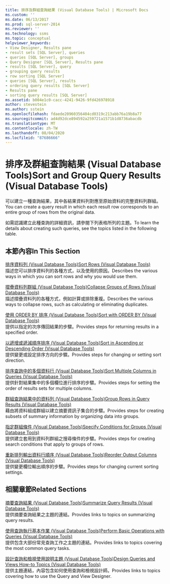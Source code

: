 ```yaml
---
title: 排序及群組查詢結果 (Visual Database Tools) | Microsoft Docs
ms.custom: ''
ms.date: 06/13/2017
ms.prod: sql-server-2014
ms.reviewer: ''
ms.technology: ssms
ms.topic: conceptual
helpviewer_keywords:
- View Designer, Results pane
- result sets [SQL Server], queries
- queries [SQL Server], groups
- Query Designer [SQL Server], Results pane
- results [SQL Server], query
- grouping query results
- row sorting [SQL Server]
- queries [SQL Server], results
- ordering query results [SQL Server]
- Results pane
- sorting query results [SQL Server]
ms.assetid: b004e1c0-cacc-4241-9426-9fd426978918
author: stevestein
ms.author: sstein
ms.openlocfilehash: fdaede20960356404cd0319c213abb76a19b8a77
ms.sourcegitcommit: ad4d92dce894592a259721a1571b1d8736abacdb
ms.translationtype: MT
ms.contentlocale: zh-TW
ms.lasthandoff: 08/04/2020
ms.locfileid: "87686666"
---
```

# <a name="sort-and-group-query-results-visual-database-tools"></a><span data-ttu-id="ad369-102">排序及群組查詢結果 (Visual Database Tools)</span><span class="sxs-lookup"><span data-stu-id="ad369-102">Sort and Group Query Results (Visual Database Tools)</span></span>
  <span data-ttu-id="ad369-103">可以建立一種查詢結果，其中各結果資料列對應至原始資料的完整資料列群組。</span><span class="sxs-lookup"><span data-stu-id="ad369-103">You can create a query result in which each result row corresponds to an entire group of rows from the original data.</span></span>  
  
 <span data-ttu-id="ad369-104">如需認識建立此種查詢的詳細資訊，請參閱下列表格所列的主題。</span><span class="sxs-lookup"><span data-stu-id="ad369-104">To learn the details about creating such queries, see the topics listed in the following table.</span></span>  
  
## <a name="in-this-section"></a><span data-ttu-id="ad369-105">本節內容</span><span class="sxs-lookup"><span data-stu-id="ad369-105">In This Section</span></span>  
 [<span data-ttu-id="ad369-106">排序資料列 &#40;Visual Database Tools&#41;</span><span class="sxs-lookup"><span data-stu-id="ad369-106">Sort Rows &#40;Visual Database Tools&#41;</span></span>](visual-database-tools.md)  
 <span data-ttu-id="ad369-107">描述您可以排序資料列的各種方式，以及使用的原因。</span><span class="sxs-lookup"><span data-stu-id="ad369-107">Describes the various ways in which you can sort rows and why you would use them.</span></span>  
  
 [<span data-ttu-id="ad369-108">摺疊資料列群組 &#40;Visual Database Tools&#41;</span><span class="sxs-lookup"><span data-stu-id="ad369-108">Collapse Groups of Rows &#40;Visual Database Tools&#41;</span></span>](collapse-groups-of-rows-visual-database-tools.md)  
 <span data-ttu-id="ad369-109">描述摺疊資料列的各種方式，例如計算或排除重複。</span><span class="sxs-lookup"><span data-stu-id="ad369-109">Describes the various ways to collapse rows, such as calculating or eliminating duplicates.</span></span>  
  
 [<span data-ttu-id="ad369-110">使用 ORDER BY 排序 &#40;Visual Database Tools&#41;</span><span class="sxs-lookup"><span data-stu-id="ad369-110">Sort with ORDER BY &#40;Visual Database Tools&#41;</span></span>](sort-with-order-by-visual-database-tools.md)  
 <span data-ttu-id="ad369-111">提供以指定的次序傳回結果的步驟。</span><span class="sxs-lookup"><span data-stu-id="ad369-111">Provides steps for returning results in a specified order.</span></span>  
  
 [<span data-ttu-id="ad369-112">以遞增或遞減順序排序 &#40;Visual Database Tools&#41;</span><span class="sxs-lookup"><span data-stu-id="ad369-112">Sort in Ascending or Descending Order &#40;Visual Database Tools&#41;</span></span>](sort-in-ascending-or-descending-order-visual-database-tools.md)  
 <span data-ttu-id="ad369-113">提供變更或設定排序方向的步驟。</span><span class="sxs-lookup"><span data-stu-id="ad369-113">Provides steps for changing or setting sort direction.</span></span>  
  
 [<span data-ttu-id="ad369-114">排序查詢中的多個資料行 &#40;Visual Database Tools&#41;</span><span class="sxs-lookup"><span data-stu-id="ad369-114">Sort Multiple Columns in Queries &#40;Visual Database Tools&#41;</span></span>](sort-multiple-columns-in-queries-visual-database-tools.md)  
 <span data-ttu-id="ad369-115">提供針對結果集中的多個欄位進行排序的步驟。</span><span class="sxs-lookup"><span data-stu-id="ad369-115">Provides steps for setting the order of results sets for multiple columns.</span></span>  
  
 [<span data-ttu-id="ad369-116">群組查詢結果中的資料列 &#40;Visual Database Tools&#41;</span><span class="sxs-lookup"><span data-stu-id="ad369-116">Group Rows in Query Results &#40;Visual Database Tools&#41;</span></span>](group-rows-in-query-results-visual-database-tools.md)  
 <span data-ttu-id="ad369-117">藉由將資料組成群組以建立摘要資訊子集合的步驟。</span><span class="sxs-lookup"><span data-stu-id="ad369-117">Provides steps for creating subsets of summary information by organizing data into groups.</span></span>  
  
 [<span data-ttu-id="ad369-118">指定群組條件 &#40;Visual Database Tools&#41;</span><span class="sxs-lookup"><span data-stu-id="ad369-118">Specify Conditions for Groups &#40;Visual Database Tools&#41;</span></span>](specify-conditions-for-groups-visual-database-tools.md)  
 <span data-ttu-id="ad369-119">提供建立套用到資料列群組之搜尋條件的步驟。</span><span class="sxs-lookup"><span data-stu-id="ad369-119">Provides steps for creating search conditions that apply to groups of rows.</span></span>  
  
 [<span data-ttu-id="ad369-120">重新排列輸出資料行順序 &#40;Visual Database Tools&#41;</span><span class="sxs-lookup"><span data-stu-id="ad369-120">Reorder Output Columns &#40;Visual Database Tools&#41;</span></span>](reorder-output-columns-visual-database-tools.md)  
 <span data-ttu-id="ad369-121">提供變更欄位輸出順序的步驟。</span><span class="sxs-lookup"><span data-stu-id="ad369-121">Provides steps for changing current sorting settings.</span></span>  
  
## <a name="related-sections"></a><span data-ttu-id="ad369-122">相關章節</span><span class="sxs-lookup"><span data-stu-id="ad369-122">Related Sections</span></span>  
 [<span data-ttu-id="ad369-123">摘要查詢結果 &#40;Visual Database Tools&#41;</span><span class="sxs-lookup"><span data-stu-id="ad369-123">Summarize Query Results &#40;Visual Database Tools&#41;</span></span>](summarize-query-results-visual-database-tools.md)  
 <span data-ttu-id="ad369-124">提供摘要查詢結果之主題的連結。</span><span class="sxs-lookup"><span data-stu-id="ad369-124">Provides links to topics on summarizing query results.</span></span>  
  
 [<span data-ttu-id="ad369-125">使用查詢執行基本作業 &#40;Visual Database Tools&#41;</span><span class="sxs-lookup"><span data-stu-id="ad369-125">Perform Basic Operations with Queries &#40;Visual Database Tools&#41;</span></span>](perform-basic-operations-with-queries-visual-database-tools.md)  
 <span data-ttu-id="ad369-126">提供包含大部份常見查詢工作之主題的連結。</span><span class="sxs-lookup"><span data-stu-id="ad369-126">Provides links to topics covering the most common query tasks.</span></span>  
  
 [<span data-ttu-id="ad369-127">設計查詢和檢視使用說明主題 &#40;Visual Database Tools&#41;</span><span class="sxs-lookup"><span data-stu-id="ad369-127">Design Queries and Views How-to Topics &#40;Visual Database Tools&#41;</span></span>](design-queries-and-views-how-to-topics-visual-database-tools.md)  
 <span data-ttu-id="ad369-128">提供主題連結，內容包含如何使用查詢和檢視設計師。</span><span class="sxs-lookup"><span data-stu-id="ad369-128">Provides links to topics covering how to use the Query and View Designer.</span></span>  
  
  
